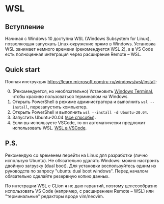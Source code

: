 # WSL

## Вступление

Начиная с Windows 10 доступна WSL (Windows Subsystem for Linux), позволяющая запускать Linux‑окружение прямо в Windows. Установка WSL занимает немного времени (рекомендуется WSL 2), а в VS Code есть полноценная интеграция через расширение Remote – WSL.

## Quick start

Полная инструкция https://learn.microsoft.com/ru-ru/windows/wsl/install:

0. (Рекомендуется, но необязательно) Установить [Windows Terminal](https://www.microsoft.com/store/apps/9n0dx20hk701), чтобы красиво пользоваться терминалом на Windows.
1. Открыть PowerShell в режиме администратора и выполнить `wsl --install`, перезапустить компьютер.
2. Открыть PowerShell и выполнить `wsl --install -d Ubuntu-20.04`.
3. Запустить Ubuntu-20.04 ([все способы](https://learn.microsoft.com/ru-ru/windows/wsl/install#ways-to-run-multiple-linux-distributions-with-wsl)).
4. Если вы используете VSCode, то он автоматически предложит использовать WSL. [WSL в VSCode](https://learn.microsoft.com/en-us/windows/wsl/tutorials/wsl-vscode).


## P.S.

Рекомендую со временем перейти на Linux для разработки (лично использую Ubuntu). Не обязательно удалять Windows: можно настроить двойную загрузку (dual boot). Для установки воспользуйтесь одним из руководств по запросу "ubuntu dual boot windows". Перед началом обязательно сделайте резервную копию данных.

По интеграции WSL с CLion я не даю гарантий, поэтому целесообразно использовать VS Code (например, с расширением Remote – WSL) или "терминальные" редакторы вроде vim/neovim.

